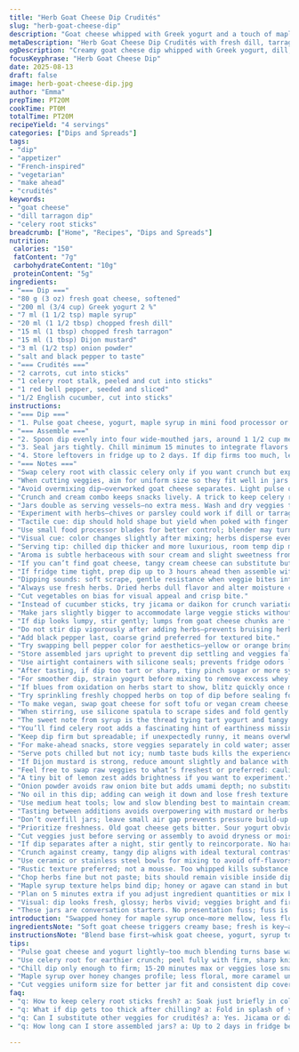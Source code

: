 ```yaml
---
title: "Herb Goat Cheese Dip Crudités"
slug: "herb-goat-cheese-dip"
description: "Goat cheese whipped with Greek yogurt and a touch of maple syrup for sweetness. Herbs swapped: dill and tarragon instead of estragon; celery root sticks replace celery branches for earthier crunch. Horseradish swapped with Dijon mustard for tang. Veggies stick vertically in jars for freshness. Chill, seal tight, veggies snap against creamy dip. Med crisp sweet pepper, carrot, cucumber add color and bite. No nuts, gluten, or eggs. Quick whip-up. Layers of texture and herbal brightness. Make ahead, fridge keeps freshness. Simple, rustic. No fuss, no mess."
metaDescription: "Herb Goat Cheese Dip Crudités with fresh dill, tarragon, and maple syrup. Rustic creamy dip paired with crisp celery root, carrots, and peppers. Fresh, vibrant bites."
ogDescription: "Creamy goat cheese dip whipped with Greek yogurt, dill, tarragon, maple syrup. Veggies cut precisely, stacked vertically, fresh snap and herb brightness in every bite."
focusKeyphrase: "Herb Goat Cheese Dip"
date: 2025-08-13
draft: false
image: herb-goat-cheese-dip.jpg
author: "Emma"
prepTime: PT20M
cookTime: PT0M
totalTime: PT20M
recipeYield: "4 servings"
categories: ["Dips and Spreads"]
tags:
- "dip"
- "appetizer"
- "French-inspired"
- "vegetarian"
- "make ahead"
- "crudités"
keywords:
- "goat cheese"
- "dill tarragon dip"
- "celery root sticks"
breadcrumb: ["Home", "Recipes", "Dips and Spreads"]
nutrition: 
 calories: "150"
 fatContent: "7g"
 carbohydrateContent: "10g"
 proteinContent: "5g"
ingredients:
- "=== Dip ==="
- "80 g (3 oz) fresh goat cheese, softened"
- "200 ml (3/4 cup) Greek yogurt 2 %"
- "7 ml (1 1/2 tsp) maple syrup"
- "20 ml (1 1/2 tbsp) chopped fresh dill"
- "15 ml (1 tbsp) chopped fresh tarragon"
- "15 ml (1 tbsp) Dijon mustard"
- "3 ml (1/2 tsp) onion powder"
- "salt and black pepper to taste"
- "=== Crudités ==="
- "2 carrots, cut into sticks"
- "1 celery root stalk, peeled and cut into sticks"
- "1 red bell pepper, seeded and sliced"
- "1/2 English cucumber, cut into sticks"
instructions:
- "=== Dip ==="
- "1. Pulse goat cheese, yogurt, maple syrup in mini food processor or bowl using whisk attachment until creamy but still rustic. Don’t over-blend; want some texture to chew. Stir in dill, tarragon, Dijon, onion powder. Taste. Season with salt and crunchy black pepper. If too tangy, add tiny splash water to loosen."
- "=== Assemble ==="
- "2. Spoon dip evenly into four wide-mouthed jars, around 1 1/2 cup measure. Smooth surface. Vertically tuck carrot, celery root, pepper and cucumber sticks into dip. They should stand erect like mini bouquets."
- "3. Seal jars tightly. Chill minimum 15 minutes to integrate flavors and firm dip just a bit. Serve cold or at room temp. Dip coats veggies; creaminess meets snap and earthiness from celery root sticks."
- "4. Store leftovers in fridge up to 2 days. If dip firms too much, let warm 10 minutes or stir in tiny splash yogurt or water to loosen."
- "=== Notes ==="
- "Swap celery root with classic celery only if you want crunch but expect less earthy depth. Dijon mustard replaces horseradish for subtler heat—adds tang without bite that overwhelms. Maple syrup instead of honey for different sweetness note, less floral, more caramel. Don’t skimp on herbs; dill and tarragon bring brightness and a hint of anise. Feel free to swap herbs depending on fresh availability."
- "When cutting veggies, aim for uniform size so they fit well in jars and dip evenly. Razor-sharp knife prevents bruising; older carrots may be bitter, best choose fresh crisp ones."
- "Avoid overmixing dip—overworked goat cheese separates. Light pulse or manual folding advised."
- "Crunch and cream combo keeps snacks lively. A trick to keep celery root from browning: soak sticks briefly in cold water with lemon juice before assembling."
- "Jars double as serving vessels—no extra mess. Wash and dry veggies thoroughly to avoid watering down dip."
- "Experiment with herbs—chives or parsley could work if dill or tarragon unavailable. Experiment with seeded mustard for texture addition."
- "Tactile cue: dip should hold shape but yield when poked with finger or spoon."
- "Use small food processor blades for better control; blender may turn dip too watery."
- "Visual cue: color changes slightly after mixing; herbs disperse evenly. Dip should be pale with green flecks."
- "Serving tip: chilled dip thicker and more luxurious, room temp dip more spreadable. Depending on preference, adjust fridge time."
- "Aroma is subtle herbaceous with sour cream and slight sweetness from syrup. Good sign if smell is fresh, not rancid or overly sour."
- "If you can’t find goat cheese, tangy cream cheese can substitute but flavor shifts."
- "If fridge time tight, prep dip up to 3 hours ahead then assemble with veggies last minute to keep crispness."
- "Dipping sounds: soft scrape, gentle resistance when veggie bites into creamy base."
- "Always use fresh herbs. Dried herbs dull flavor and alter moisture content."
- "Cut vegetables on bias for visual appeal and crisp bite."
- "Instead of cucumber sticks, try jicama or daikon for crunch variation."
- "Make jars slightly bigger to accommodate large veggie sticks without crowding. Crowding causes veggies to sweat and lose snap."
- "If dip looks lumpy, stir gently; lumps from goat cheese chunks are fine, add rustic texture."
- "Do not stir dip vigorously after adding herbs—prevents bruising herbs and losing color."
- "Add black pepper last, coarse grind preferred for textured bite."
- "Try swapping bell pepper color for aesthetics—yellow or orange bring freshness."
- "Store assembled jars upright to prevent dip settling and veggies falling."
- "Use airtight containers with silicone seals; prevents fridge odors leaching in."
- "After tasting, if dip too tart or sharp, tiny pinch sugar or more syrup smooths edges."
- "For smoother dip, strain yogurt before mixing to remove excess whey."
- "If blues from oxidation on herbs start to show, blitz quickly once more or add herbs at end."
- "Try sprinkling freshly chopped herbs on top of dip before sealing for visual punch."
- "To make vegan, swap goat cheese for soft tofu or vegan cream cheese; adjust seasonings carefully."
- "When stirring, use silicone spatula to scrape sides and fold gently to preserve texture."
- "The sweet note from syrup is the thread tying tart yogurt and tangy Dijon."
- "You’ll find celery root adds a fascinating hint of earthiness missing from usual celery. Try it; once tried, no going back."
- "Keep dip firm but spreadable; if unexpectedly runny, it means overwhipped or watery yogurt—use thicker Greek or strain source."
- "For make-ahead snacks, store veggies separately in cold water; assemble last minute to retain snap."
- "Serve pots chilled but not icy; numb taste buds kills the experience."
- "If Dijon mustard is strong, reduce amount slightly and balance with extra herbs or syrup."
- "Feel free to swap raw veggies to what’s freshest or preferred: cauliflower, snap peas, cherry tomatoes work too but modify chopping."
- "A tiny bit of lemon zest adds brightness if you want to experiment."
- "Onion powder avoids raw onion bite but adds umami depth; no substituting with fresh onion or smell dominates."
- "No oil in this dip; adding can weigh it down and lose fresh texture."
- "Use medium heat tools; low and slow blending best to maintain creaminess."
- "Tasting between additions avoids overpowering with mustard or herbs."
- "Don’t overfill jars; leave small air gap prevents pressure build-up when sealed."
- "Prioritize freshness. Old goat cheese gets bitter. Sour yogurt obvious by smell and taste."
- "Cut veggies just before serving or assembly to avoid dryness or moisture release. Keep refrigerated till last minute."
- "If dip separates after a night, stir gently to reincorporate. No harm done."
- "Crunch against creamy, tangy dip aligns with ideal textural contrast—listen to the bite."
- "Use ceramic or stainless steel bowls for mixing to avoid off-flavors."
- "Rustic texture preferred; not a mousse. Too whipped kills substance."
- "Chop herbs fine but not paste; bits should remain visible inside dip."
- "Maple syrup texture helps bind dip; honey or agave can stand in but changes final flavor."
- "Plan on 5 minutes extra if you adjust ingredient quantities or mix by hand."
- "Visual: dip looks fresh, glossy; herbs vivid; veggies bright and firm."
- "These jars are conversation starters. No presentation fuss; fuss is flavorless."
introduction: "Swapped honey for maple syrup once—more mellow, less floral punch. Dill stepped up alongside tarragon; need brightness and slight anise notes to wake cream. Celery root replaced celery for crunch with bite; has earthier depth. Dijon mustard instead of horseradish; milder, more nuanced. I learned prep order matters: dip first, then build veggies in jars, vertical for fresh look and ease of grabbing a stick. Chill just long enough for melding but veggies resist sogginess—snap preserved. Creamy base softens the raw veggie crunch just right. Always keep knives sharp for clean veggie sticks; dull edges bruise and leak water—kills texture. You’ll want to make a double batch once tried."
ingredientsNote: "Soft goat cheese triggers creamy base; fresh is key—avoid grainy or crumbly tubs. Greek yogurt thick enough to hold but not watery; if water seeps, strain through cheesecloth. Maple syrup binds sweetness but subtly; honey can substitute but expect floral undertone shift. Dill and tarragon chosen for punchy herbal brightness; feel free to swap one for chives or parsley in pinch, but avoid dried herbs—stick to fresh always. Dijon mustard brings heat and umami without clobbering; horseradish replacement here provides milder bite. Onion powder offers subtle onion depth sans sharpness; avoid fresh onion here to keep dip smooth and avoid overpower. For crunch, swap celery root for classic celery if earthiness unfamiliar or unavailable; celery root peels rough—peel fully, keep raw for crispness. Carrots and bell pepper picked fresh, firm; cucumber English for less seeds and thinner skin. Good knives make all difference—cut uniform sticks for easy dipping and attractive jars."
instructionsNote: "Blend base first—whisk goat cheese, yogurt, syrup to creamy but not too whipped. Keep texture rustic; pureed too smooth kills depth. Stir herbs gently; folding preserves fresh bursts of green. Taste frequently—season with salt and pepper last so balance isn’t lost. Spoon dip into jars first—heavier dip holds veggie sticks upright. Insert vegetable sticks vertically, packed but not cramped. Leave space atop to prevent leak or dip overflow when sealing. Chill to allow flavors to marry and dip to firm slightly; no longer than 20 minutes or veggies lose crunch. If dip thickens too much, fold in tiny yogurt splash. Store jars sealed in fridge; best eaten within 2 days for brightness and texture. For reheating, room temp 10 minutes readies dip for easy scooping without melting softness. Visual cues vital—dip with chunky herbs visible looks inviting. Listen for snap when biting veggies into dip; that crunch keeps snack lively. Avoid watery mix from overwashing veggies—dry well before slicing to preserve integrity."
tips:
- "Pulse goat cheese and yogurt lightly—too much blending turns base watery. Want texture not mousse. Stir herbs gently after base blends; folding preserves fresh color. Salt and pepper last; coarse black pepper preferred for crunch in flavor."
- "Use celery root for earthier crunch; peel fully with firm, sharp knife. Soak sticks briefly in cold lemon water to keep color and crisp. Don’t confuse celery root with classic celery; different mouthfeel and flavor punch, no subtlety."
- "Chill dip only enough to firm; 15-20 minutes max or veggies lose snap. Ideal jar fill leaves small air gap on top. Seal tight to avoid fridge odors leaching in. Store in silicone-sealed airtight jars. Avoid overfilling or dip leaking on seal."
- "Maple syrup over honey changes profile; less floral, more caramel undertones. If no goat cheese, tangy cream cheese works but expect shift in tang and texture. Dijon mustard replaces horseradish—milder heat, umami focus. Swap herbs if fresh dill or tarragon missing; chives or parsley suggested."
- "Cut veggies uniform size for better jar fit and consistent dip coverage. Razor-sharp knife avoids bruising carrots - bruised bits leak water and taste bitter. Keep veggies dry post wash; wet veggies water down dip texture. Assemble last minute when possible."
faq:
- "q: How to keep celery root sticks fresh? a: Soak just briefly in cold water with lemon juice. Not too long or soggy. Keeps color bright, snap intact. Peel before soaking. Works better than plain water. Store cold."
- "q: What if dip gets too thick after chilling? a: Fold in splash of yogurt or water. Small amounts only. Stir gently to reincorporate. Overmixing risks separating goat cheese. Pulsing or manual fold best approach to loosen while keeping rustic feel."
- "q: Can I substitute other veggies for crudités? a: Yes. Jicama or daikon adds crunch variation. Snap peas, cherry tomatoes also work but chop size adjustments needed. Watch for moisture content; watery veggies dilute dip faster. Pick firm, fresh for best snap."
- "q: How long can I store assembled jars? a: Up to 2 days in fridge best for freshness. Seal tight, airtight jars prevent odor transfer. Veggies may soften slowly. If dip separates overnight, stir gently before serving. Assemble veggies last minute if possible."

---
```

